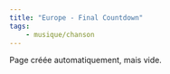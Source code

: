 ```yaml
---
title: "Europe - Final Countdown"
tags:
    - musique/chanson
---
```


Page créée automatiquement, mais vide.
